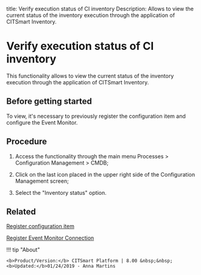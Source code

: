 title: Verify execution status of CI inventory
Description: Allows to view the current status of the inventory execution through the application of CITSmart Inventory.
# Verify execution status of CI inventory

This functionality allows to view the current status of the inventory execution
through the application of CITSmart Inventory.

Before getting started
--------------------------

To view, it's necessary to previously register the configuration item and
configure the Event Monitor.

Procedure
-------------

1.  Access the functionality through the main menu Processes \> Configuration
    Management \> CMDB;

2.  Click on the last icon placed in the upper right side of the Configuration
    Management screen;

3.  Select the "Inventory status" option.

Related
----------

[Register configuration item](/en-us/citsmart-platform-8/processes/configuration/use/register-CI.html)

[Register Event Monitor Connection](/en-us/citsmart-platform-8/processes/event/configuration/register-event-monitor-connection.html)

!!! tip "About"

    <b>Product/Version:</b> CITSmart Platform | 8.00 &nbsp;&nbsp;
    <b>Updated:</b>01/24/2019 - Anna Martins
